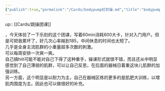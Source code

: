 ```yaml
---
{"publish":true,"permalink":"/Cards/bodypump杠铃操.md","title":"bodypump杠铃操","created":"2022-10-08","modified":"2023-03-14","cssclasses":""}
---
```



up:: [[Cards/跳操团课]]

，今天体验了一下乐刻的这个团课，写着60min消耗600大卡，针对入门用户。但是可把我累坏了，好几次心率飚到185，中间休息的时间也太短了。  
几乎是全身主流肌群的小重量超多次数的刺激。  
可以每周安排一次爽一爽。  
自己搞hiit可能不能对自己下得了这种重手，操课形式就很不错，而且还从中明显感觉到了自己薄弱的肌群，可以让自己反思，在后面的器械日着重这块儿肌群的加强训练。  
另一方面，这个明显是以耐力为主，自己在器械区练的更多的是肌肥大训练，以增肌肉围度为主。因此也可以做很好的补充。
